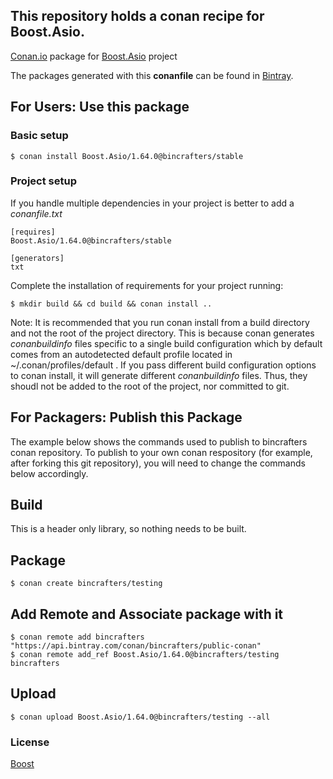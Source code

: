 ## This repository holds a conan recipe for Boost.Asio.

[Conan.io](https://conan.io) package for [Boost.Asio](https://github.com/Boostorg/Asio) project

The packages generated with this **conanfile** can be found in [Bintray](https://bintray.com/bincrafters/conan-public/Boost.Asio%3Abincrafters).

## For Users: Use this package

### Basic setup

    $ conan install Boost.Asio/1.64.0@bincrafters/stable

### Project setup

If you handle multiple dependencies in your project is better to add a *conanfile.txt*

    [requires]
    Boost.Asio/1.64.0@bincrafters/stable

    [generators]
    txt

Complete the installation of requirements for your project running:</small></span>

    $ mkdir build && cd build && conan install ..
	
Note: It is recommended that you run conan install from a build directory and not the root of the project directory.  This is because conan generates *conanbuildinfo* files specific to a single build configuration which by default comes from an autodetected default profile located in ~/.conan/profiles/default .  If you pass different build configuration options to conan install, it will generate different *conanbuildinfo* files.  Thus, they shoudl not be added to the root of the project, nor committed to git. 

## For Packagers: Publish this Package

The example below shows the commands used to publish to bincrafters conan repository. To publish to your own conan respository (for example, after forking this git repository), you will need to change the commands below accordingly. 

## Build  

This is a header only library, so nothing needs to be built.

## Package 

    $ conan create bincrafters/testing
	
## Add Remote and Associate package with it

	$ conan remote add bincrafters "https://api.bintray.com/conan/bincrafters/public-conan"
	$ conan remote add_ref Boost.Asio/1.64.0@bincrafters/testing bincrafters

## Upload

    $ conan upload Boost.Asio/1.64.0@bincrafters/testing --all

### License
[Boost](LICENSE)
